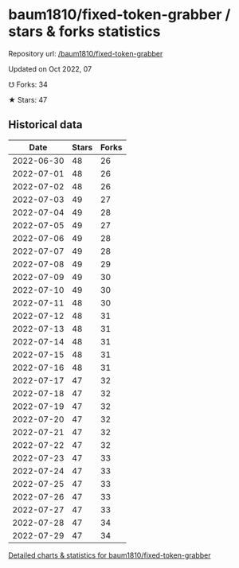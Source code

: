 # baum1810/fixed-token-grabber / stars & forks statistics

Repository url: [/baum1810/fixed-token-grabber](https://github.com/baum1810/fixed-token-grabber)

Updated on Oct 2022, 07

☋ Forks: 34

★ Stars: 47

## Historical data
| Date | Stars | Forks |
|------|-------|-------|
| 2022-06-30 | 48 | 26 | 
| 2022-07-01 | 48 | 26 | 
| 2022-07-02 | 48 | 26 | 
| 2022-07-03 | 49 | 27 | 
| 2022-07-04 | 49 | 28 | 
| 2022-07-05 | 49 | 27 | 
| 2022-07-06 | 49 | 28 | 
| 2022-07-07 | 49 | 28 | 
| 2022-07-08 | 49 | 29 | 
| 2022-07-09 | 49 | 30 | 
| 2022-07-10 | 49 | 30 | 
| 2022-07-11 | 48 | 30 | 
| 2022-07-12 | 48 | 31 | 
| 2022-07-13 | 48 | 31 | 
| 2022-07-14 | 48 | 31 | 
| 2022-07-15 | 48 | 31 | 
| 2022-07-16 | 48 | 31 | 
| 2022-07-17 | 47 | 32 | 
| 2022-07-18 | 47 | 32 | 
| 2022-07-19 | 47 | 32 | 
| 2022-07-20 | 47 | 32 | 
| 2022-07-21 | 47 | 32 | 
| 2022-07-22 | 47 | 32 | 
| 2022-07-23 | 47 | 33 | 
| 2022-07-24 | 47 | 33 | 
| 2022-07-25 | 47 | 33 | 
| 2022-07-26 | 47 | 33 | 
| 2022-07-27 | 47 | 33 | 
| 2022-07-28 | 47 | 34 | 
| 2022-07-29 | 47 | 34 | 


[Detailed charts & statistics for baum1810/fixed-token-grabber](https://reviewgithub.com/rep/baum1810/fixed-token-grabber)

